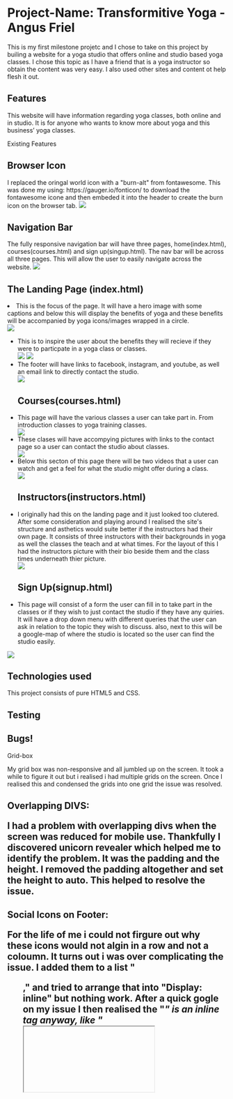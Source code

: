 <h1>Project-Name: Transformitive Yoga - Angus Friel</h1>
This is my first milestone projetc and I chose to take on this project by builing a website for a yoga studio that offers online and studio based yoga classes. I chose this topic as I have a friend that is a yoga instructor so obtain the content was very easy. I also used other sites and content ot help flesh it out.  



  
<h2>Features</h2>
This website will have information regarding yoga classes, both online and in studio. It is for anyone who wants to know more about yoga and this business’ yoga classes. 

Existing Features</h2>

<h2>Browser Icon</h2>
I replaced the oringal world icon with a "burn-alt" from fontawesome. This was done my using: https://gauger.io/fonticon/ to download the fontawesome icone and then embeded it into the header to create the burn icon on the browser tab. 

<img src="/assets/Read_Me_Images/browser.png">

<h2>Navigation Bar</h2>
The fully responsive navigation bar will have three pages, home(index.html), courses(courses.html) and sign up(singup.html). The nav bar will be across all three pages. 
This will allow the user to easily navigate across the website.

<img src="/assets/Read_Me_Images/NavBar.png">
    
<h2>The Landing Page (index.html)</h2>
<li>This is the focus of the page. It will have a hero image with some captions and below this will display the benefits of yoga and these benefits will be accompanied by yoga icons/images wrapped in a circle. </li>

<img src="/assets/Read_Me_Images/HeroHead.png">
<ul>
<li>This is to inspire the user about the benefits they will recieve if they were to particpate in a yoga class or classes. </li>

<img src="/assets/Read_Me_Images/what.png">

<img src="/assets/Read_Me_Images/why.png">

<li>The footer will have links to facebook, instagram, and youtube, as well an email link to directly contact the studio. </li>

<img src="/assets/Read_Me_Images/footer.png">


<h2>Courses(courses.html)</h2>
<li>This page will have the various classes a user can take part in. From introduction classes to yoga training classes. </li>

<img src="/assets/Read_Me_Images/courses1.png">

<li>These clases will have accompying pictures with links to the contact page so a user can contact the studio about classes.</li>

<img src="/assets/Read_Me_Images/courses2.png">

<li>Below this secton of this page there will be two videos that a user can watch and get a feel for what the studio might offer during a class.</li>

<img src="/assets/Read_Me_Images/courses-videos.png">

<h2>Instructors(instructors.html)</h2>
<li>I originally had this on the landing page and it just looked too clutered. After some consideration and playing around I realised the site's structure and asthetics would suite better if the instructors had their own page. It consists of three instructors with  their backgrounds in yoga as well the classes the teach and at what times. For the layout of this I had the instructors picture with their bio beside them and the class times underneath thier picture. </li>

<img src="/assets/Read_Me_Images/instructor.png">

<h2>Sign Up(signup.html)</h2>
<li>This page will consist of a form the user can fill in to take part in the classes or if they wish to just contact the studio if they have any quiries. It will have a drop down menu with different queries that the user can ask in relation to the topic they wish to discuss. also, next to this will be a google-map of where the studio is located so the user can find the studio easily.</li>
</ul>
<img src="/assets/Read_Me_Images/contact.png">

<h2>Technologies used</h2> 
This project consists of pure HTML5 and CSS.

<h2>Testing</h2>

<h2>Bugs!</h2>

Grid-box 

My grid box was non-responsive and all jumbled up on the screen. It took a while to figure it out but i realised i had multiple grids on the screen. Once I realised this and condensed the grids into one grid the issue was resolved. 

<h2>Overlapping DIVS:    

I had a problem with overlapping divs when the screen was reduced for mobile use. Thankfully I discovered unicorn revealer which helped me to identify the problem. It was the padding and the height. I removed the padding altogether and set the height to auto. This helped to resolve the issue. 

<h2>Social Icons on Footer:

For the life of me i could not firgure out why these icons would not algin in a row and not a coloumn. It turns out i was over complicating the issue. I added them to a list "<ul>," and tried to arrange that into "Display: inline" but nothing work. After a quick gogle on my issue I then realised the "<i>" is an inline tag anyway, like "<iframe>" so once i reverted them back without a list the problem was resolved. 

<h2>Deployment

    

<h2>Where I got my idea and content for a yoga website :

https://www.nhs.uk/live-well/exercise/guide-to-yoga/#:~:text=Yoga%20is%20an%20ancient%20form,strength%20and%20flexibility)%20and%20breathing.

https://www.instagram.com/radicaltransformationyoga/

https://www.facebook.com/Radicaltransformationyoga

https://yoga.ie/

https://www.yogajournal.com/lifestyle/health/womens-health/count-yoga-38-ways-yoga-keeps-fit/

    Videos I used for the courses page.

https://www.youtube.com/watch?v=8T39OBNaNzU

https://www.youtube.com/watch?v=4C-gxOE0j7s



